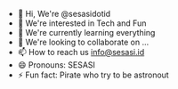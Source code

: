- 👋 Hi, We're @sesasidotid
- 👀 We're interested in Tech and Fun
- 🌱 We're currently learning everything
- 💞️ We're looking to collaborate on ...
- 📫 How to reach us info@sesasi.id
- 😄 Pronouns: SESASI
- ⚡ Fun fact: Pirate who try to be astronout

<!---
sesasidotid/sesasidotid is a ✨ special ✨ repository because its `README.md` (this file) appears on your GitHub profile.
You can click the Preview link to take a look at your changes.
--->
